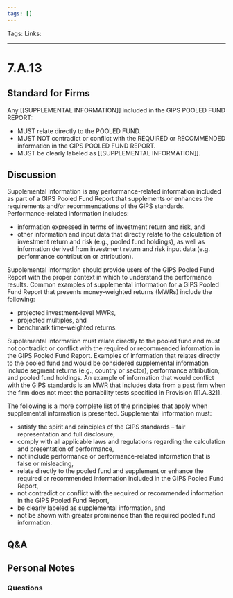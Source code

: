 ```yaml
---
tags: []
---
```

Tags:
Links: 
___
# 7.A.13
## Standard for Firms
Any [[SUPPLEMENTAL INFORMATION]] included in the GIPS POOLED FUND REPORT:
- MUST relate directly to the POOLED FUND.
- MUST NOT contradict or conflict with the REQUIRED or RECOMMENDED information in the GIPS POOLED FUND REPORT.
- MUST be clearly labeled as [[SUPPLEMENTAL INFORMATION]].
## Discussion
Supplemental information is any performance-related information included as part of a GIPS Pooled Fund Report that supplements or enhances the requirements and/or recommendations of the GIPS standards. Performance-related information includes:
- information expressed in terms of investment return and risk, and
- other information and input data that directly relate to the calculation of investment return and risk (e.g., pooled fund holdings), as well as information derived from investment return and risk input data (e.g. performance contribution or attribution).

Supplemental information should provide users of the GIPS Pooled Fund Report with the proper context in which to understand the performance results. Common examples of supplemental information for a GIPS Pooled Fund Report that presents money-weighted returns (MWRs) include the following:
- projected investment-level MWRs,
- projected multiples, and
- benchmark time-weighted returns.

Supplemental information must relate directly to the pooled fund and must not contradict or conflict with the required or recommended information in the GIPS Pooled Fund Report. Examples of information that relates directly to the pooled fund and would be considered supplemental information include segment returns (e.g., country or sector), performance attribution, and pooled fund holdings. An example of information that would conflict with the GIPS standards is an MWR that includes data from a past firm when the firm does not meet the portability tests specified in Provision [[1.A.32]].

The following is a more complete list of the principles that apply when supplemental information is presented. Supplemental information must:
- satisfy the spirit and principles of the GIPS standards – fair representation and full disclosure,
- comply with all applicable laws and regulations regarding the calculation and presentation of performance,
- not include performance or performance-related information that is false or misleading,
- relate directly to the pooled fund and supplement or enhance the required or recommended information included in the GIPS Pooled Fund Report,
- not contradict or conflict with the required or recommended information in the GIPS Pooled Fund Report,
- be clearly labeled as supplemental information, and
- not be shown with greater prominence than the required pooled fund information.
## Q&A

## Personal Notes

### Questions